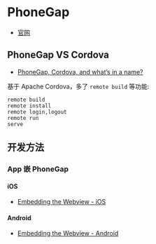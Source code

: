 # PhoneGap

* [官网](http://phonegap.com/)

## PhoneGap VS Cordova

* [PhoneGap, Cordova, and what’s in a name?](http://phonegap.com/blog/2012/03/19/phonegap-cordova-and-whate28099s-in-a-name/)

基于 Apache Cordova，多了 `remote build` 等功能:

```
remote build
remote install
remote login,logout
remote run
serve
```


## 开发方法

### App 嵌 PhoneGap

#### iOS

* [Embedding the Webview - iOS](http://docs.phonegap.com/tutorials/develop/1-embed-webview/ios/)

#### Android

* [Embedding the Webview - Android](http://docs.phonegap.com/tutorials/develop/1-embed-webview/android/)
